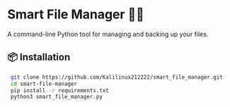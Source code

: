 # Smart File Manager 🧠📁

A command-line Python tool for managing and backing up your files.

## 📦 Installation

```bash
 git clone https://github.com/Kalilinux212222/smart_file_manager.git
 cd smart-file-manager
 pip install -r requirements.txt
 python3 smart_file_manager.py
 